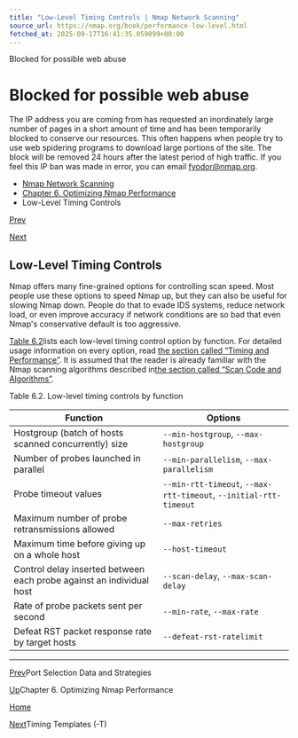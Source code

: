 ```yaml
---
title: "Low-Level Timing Controls | Nmap Network Scanning"
source_url: https://nmap.org/book/performance-low-level.html
fetched_at: 2025-09-17T16:41:35.059099+00:00
---
```


Blocked for possible web abuse

Blocked for possible web abuse
==========

The IP address you are coming from has requested an inordinately large number of pages in a short amount of time and has been temporarily blocked to conserve our resources. This often happens when people try to use web spidering programs to download large portions of the site. The block will be removed 24 hours after the latest period of high traffic. If you feel this IP ban was made in error, you can email fyodor@nmap.org.

* [Nmap Network Scanning](https://nmap.org/book/toc.html)
* [Chapter 6. Optimizing Nmap Performance](https://nmap.org/book/performance.html)
* Low-Level Timing Controls

[Prev](https://nmap.org/book/performance-port-selection.html)

[Next](https://nmap.org/book/performance-timing-templates.html)

Low-Level Timing Controls
----------

[]()

Nmap offers many fine-grained options for controlling scan
speed. Most people use these options to speed Nmap up, but they can
also be useful for slowing Nmap down. People do that to evade IDS
systems, reduce network load, or even improve accuracy if network
conditions are so bad that even Nmap's conservative default is too
aggressive.

[Table 6.2](https://nmap.org/book/performance-low-level.html#performance-tbl-lowlevel-timing)lists each low-level timing control
option by function. For detailed usage information on every option,
read [the section called “Timing and Performance”](https://nmap.org/book/man-performance.html). It is assumed that the reader
is already familiar with the Nmap scanning algorithms described in[the section called “Scan Code and Algorithms”](https://nmap.org/book/port-scanning-algorithms.html).

Table 6.2. Low-level timing controls by function

[]()

|                              Function                              |                             Options                             |
|--------------------------------------------------------------------|-----------------------------------------------------------------|
|        Hostgroup (batch of hosts scanned concurrently) size        |              `--min-hostgroup`, `--max-hostgroup`               |
|               Number of probes launched in parallel                |            `--min-parallelism`, `--max-parallelism`             |
|                        Probe timeout values                        |`--min-rtt-timeout`, `--max-rtt-timeout`, `--initial-rtt-timeout`|
|          Maximum number of probe retransmissions allowed           |                         `--max-retries`                         |
|           Maximum time before giving up on a whole host            |                        `--host-timeout`                         |
|Control delay inserted between each probe against an individual host|               `--scan-delay`, `--max-scan-delay`                |
|               Rate of probe packets sent per second                |                   `--min-rate`, `--max-rate`                    |
|          Defeat RST packet response rate by target hosts           |                    `--defeat-rst-ratelimit`                     |

---

[Prev](https://nmap.org/book/performance-port-selection.html)Port Selection Data and Strategies

[Up](https://nmap.org/book/performance.html)Chapter 6. Optimizing Nmap Performance

[Home](https://nmap.org/book/toc.html)

[Next](https://nmap.org/book/performance-timing-templates.html)Timing Templates (-T)